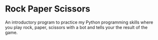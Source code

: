 # Rock Paper Scissors

An introductory program to practice my Python programming skills where you play rock, paper, scissors with a bot and tells your the result of the game.
